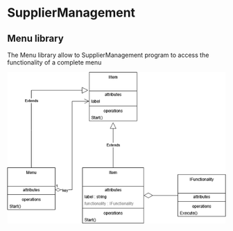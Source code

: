 # SupplierManagement

## Menu library
The Menu library allow to SupplierManagement program to access the functionality of a complete menu

![Menu Library Class Diagram](./MenuLibraryClassDiagram.png)